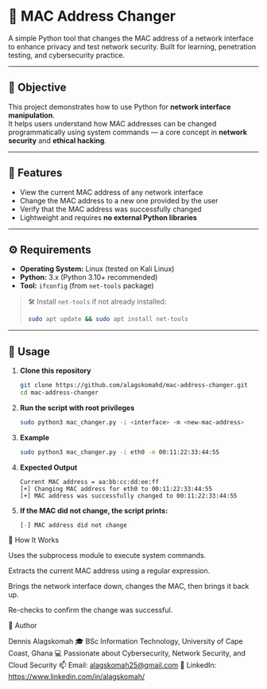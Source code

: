 # 🧠 MAC Address Changer

A simple Python tool that changes the MAC address of a network interface to enhance privacy and test network security. Built for learning, penetration testing, and cybersecurity practice.

---

## 🎯 Objective
This project demonstrates how to use Python for **network interface manipulation**.  
It helps users understand how MAC addresses can be changed programmatically using system commands — a core concept in **network security** and **ethical hacking**.

---

## 🧩 Features
- View the current MAC address of any network interface  
- Change the MAC address to a new one provided by the user  
- Verify that the MAC address was successfully changed  
- Lightweight and requires **no external Python libraries**

---

## ⚙️ Requirements
- **Operating System:** Linux (tested on Kali Linux)  
- **Python:** 3.x (Python 3.10+ recommended)  
- **Tool:** `ifconfig` (from `net-tools` package)

> 🛠️ Install `net-tools` if not already installed:
> ```bash
> sudo apt update && sudo apt install net-tools
> ```

---

## 🚀 Usage

1. **Clone this repository**
   ```bash
   git clone https://github.com/alagskomahd/mac-address-changer.git
   cd mac-address-changer
   
2. **Run the script with root privileges**
   ```bash
   sudo python3 mac_changer.py -i <interface> -m <new-mac-address>
   
3. **Example**
   ```bash
   sudo python3 mac_changer.py -i eth0 -m 00:11:22:33:44:55

4. **Expected Output**
   ```pgsql
   Current MAC address = aa:bb:cc:dd:ee:ff
   [+] Changing MAC address for eth0 to 00:11:22:33:44:55
   [+] MAC address was successfully changed to 00:11:22:33:44:55

5. **If the MAC did not change, the script prints:**
   ```css
   [-] MAC address did not change

🧠 How It Works

Uses the subprocess module to execute system commands.

Extracts the current MAC address using a regular expression.

Brings the network interface down, changes the MAC, then brings it back up.

Re-checks to confirm the change was successful.

👤 Author

Dennis Alagskomah
🎓 BSc Information Technology, University of Cape Coast, Ghana
💻 Passionate about Cybersecurity, Network Security, and Cloud Security
📫 Email: alagskomah25@gmail.com
🔗 LinkedIn: https://www.linkedin.com/in/alagskomah/
   






   
